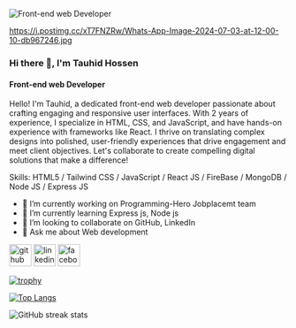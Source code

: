 ![Front-end web Developer](https://scontent.fbzl5-1.fna.fbcdn.net/v/t39.30808-6/373039163_832788485153742_8129090926503214901_n.jpg?stp=dst-jpg_p640x640&_nc_cat=100&ccb=1-7&_nc_sid=cc71e4&_nc_eui2=AeHfshHIA-azOmm8aGdnhoH8X05HjXQ5mRNfTkeNdDmZE8mRqrIhxU1YSNufCbakBzPW9pMzQgXbsNcaY19NwOY6&_nc_ohc=F2396-u6VS4Q7kNvgEa8d6L&_nc_ht=scontent.fbzl5-1.fna&oh=00_AYAY99MYWllD9MSnZJO5TBSnu6WlKzLUBmifGrFg8VgibA&oe=6689BA11)

https://i.postimg.cc/xT7FNZRw/Whats-App-Image-2024-07-03-at-12-00-10-db967246.jpg
### Hi there 👋, I'm Tauhid Hossen
#### Front-end web Developer

Hello! I'm Tauhid, a dedicated front-end web developer passionate about crafting engaging and responsive user interfaces. With 2 years of experience, I specialize in HTML, CSS, and JavaScript, and have hands-on experience with frameworks like React. I thrive on translating complex designs into polished, user-friendly experiences that drive engagement and meet client objectives. Let's collaborate to create compelling digital solutions that make a difference!

Skills:   HTML5 / Tailwind CSS / JavaScript / React JS /  FireBase / MongoDB / Node JS / Express JS 

- 🔭 I’m currently working on Programming-Hero Jobplacemt team 
- 🌱 I’m currently learning Express js, Node js 
- 👯 I’m looking to collaborate on GitHub, LinkedIn 
- 💬 Ask me about Web development 


[<img src='https://cdn.jsdelivr.net/npm/simple-icons@3.0.1/icons/github.svg' alt='github' height='40'>](https://github.com/TauhidOSD)  [<img src='https://cdn.jsdelivr.net/npm/simple-icons@3.0.1/icons/linkedin.svg' alt='linkedin' height='40'>](https://www.linkedin.com/in/tauhid-hossen/)  [<img src='https://cdn.jsdelivr.net/npm/simple-icons@3.0.1/icons/facebook.svg' alt='facebook' height='40'>](https://www.facebook.com/tauhid.hossen.524)  

[![trophy](https://github-profile-trophy.vercel.app/?username=TauhidOSD)](https://github.com/ryo-ma/github-profile-trophy)

[![Top Langs](https://github-readme-stats.vercel.app/api/top-langs/?username=TauhidOSD)](https://github.com/anuraghazra/github-readme-stats)

![GitHub streak stats](https://streak-stats.demolab.com/?user=TauhidOSD)  

